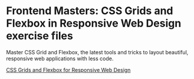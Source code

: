 # Frontend Masters: CSS Grids and Flexbox in Responsive Web Design exercise files

Master CSS Grid and Flexbox, the latest tools and tricks to layout beautiful, responsive web applications with less code.

[CSS Grids and Flexbox for Responsive Web Design](https://frontendmasters.com/courses/css-grids-flexbox/)